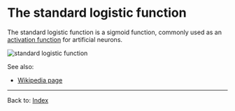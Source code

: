 # The standard logistic function

The standard logistic function is a sigmoid function, commonly used as an [activation function](activation_functions.md) for artificial neurons. 


![standard logistic function](https://upload.wikimedia.org/wikipedia/commons/thumb/8/88/Logistic-curve.svg/330px-Logistic-curve.svg.png)

See also:
- [Wikipedia page](https://en.wikipedia.org/wiki/Logistic_function)

----

Back to: [Index](index.md)
